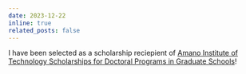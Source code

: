 ```yaml
---
date: 2023-12-22
inline: true
related_posts: false
---
```


I have been selected as a scholarship reciepient of [Amano Institute of Technology Scholarships for Doctoral Programs in Graduate Schools](https://zai-amano.or.jp/en/scholarship-g_special)!